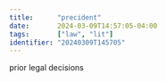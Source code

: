 ```yaml
---
title:      "precident"
date:       2024-03-09T14:57:05-04:00
tags:       ["law", "lit"]
identifier: "20240309T145705"
---
```


prior legal decisions
